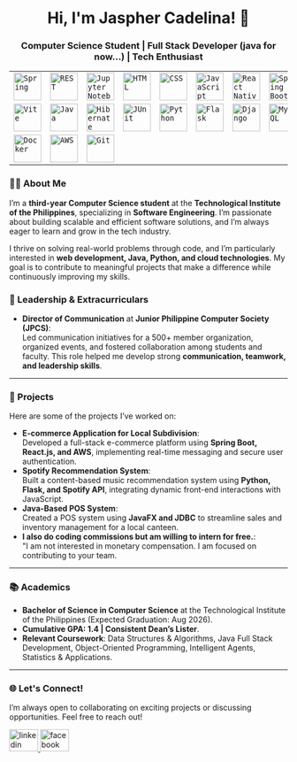 <div align="center">
  <h1>Hi, I'm Jaspher Cadelina! 👋</h1>
  <h3>Computer Science Student | Full Stack Developer (java for now...) | Tech Enthusiast</h3>
</div>


<div align="center">
	<table>
		<tr>
			<td><code><img width="50" src="https://raw.githubusercontent.com/marwin1991/profile-technology-icons/refs/heads/main/icons/spring.png" alt="Spring" title="Spring"/></code></td>
			<td><code><img width="50" src="https://raw.githubusercontent.com/marwin1991/profile-technology-icons/refs/heads/main/icons/rest.png" alt="REST" title="REST"/></code></td>
			<td><code><img width="50" src="https://raw.githubusercontent.com/marwin1991/profile-technology-icons/refs/heads/main/icons/jupyter_notebook.png" alt="Jupyter Notebook" title="Jupyter Notebook"/></code></td>
			<td><code><img width="50" src="https://raw.githubusercontent.com/marwin1991/profile-technology-icons/refs/heads/main/icons/html.png" alt="HTML" title="HTML"/></code></td>
			<td><code><img width="50" src="https://raw.githubusercontent.com/marwin1991/profile-technology-icons/refs/heads/main/icons/css.png" alt="CSS" title="CSS"/></code></td>
			<td><code><img width="50" src="https://raw.githubusercontent.com/marwin1991/profile-technology-icons/refs/heads/main/icons/javascript.png" alt="JavaScript" title="JavaScript"/></code></td>
			<td><code><img width="50" src="https://raw.githubusercontent.com/marwin1991/profile-technology-icons/refs/heads/main/icons/react_native.png" alt="React Native" title="JavaScript"/></code></td>
			<td><code><img width="50" src="https://raw.githubusercontent.com/marwin1991/profile-technology-icons/refs/heads/main/icons/spring_boot.png" alt="Spring Boot" title="Spring Boot"/></code></td>
			<td><code><img width="50" src="https://raw.githubusercontent.com/marwin1991/profile-technology-icons/refs/heads/main/icons/react.png" alt="React" title="React"/></code></td>
		</tr>
		<tr>
			<td><code><img width="50" src="https://raw.githubusercontent.com/marwin1991/profile-technology-icons/refs/heads/main/icons/vite.png" alt="Vite" title="Vite"/></code></td>
			<td><code><img width="50" src="https://raw.githubusercontent.com/marwin1991/profile-technology-icons/refs/heads/main/icons/java.png" alt="Java" title="Java"/></code></td>
			<td><code><img width="50" src="https://raw.githubusercontent.com/marwin1991/profile-technology-icons/refs/heads/main/icons/hibernate.png" alt="Hibernate" title="Hibernate"/></code></td>
			<td><code><img width="50" src="https://raw.githubusercontent.com/marwin1991/profile-technology-icons/refs/heads/main/icons/junit.png" alt="JUnit" title="JUnit"/></code></td>
			<td><code><img width="50" src="https://raw.githubusercontent.com/marwin1991/profile-technology-icons/refs/heads/main/icons/python.png" alt="Python" title="Python"/></code></td>
			<td><code><img width="50" src="https://raw.githubusercontent.com/marwin1991/profile-technology-icons/refs/heads/main/icons/flask.png" alt="Flask" title="Flask"/></code></td>
			<td><code><img width="50" src="https://raw.githubusercontent.com/marwin1991/profile-technology-icons/refs/heads/main/icons/django.png" alt="Django" title="Django"/></code></td>
			<td><code><img width="50" src="https://raw.githubusercontent.com/marwin1991/profile-technology-icons/refs/heads/main/icons/mysql.png" alt="MySQL" title="MySQL"/></code></td>
		</tr>
		<tr>
			<td><code><img width="50" src="https://raw.githubusercontent.com/marwin1991/profile-technology-icons/refs/heads/main/icons/docker.png" alt="Docker" title="Docker"/></code></td>
			<td><code><img width="50" src="https://raw.githubusercontent.com/marwin1991/profile-technology-icons/refs/heads/main/icons/aws.png" alt="AWS" title="AWS"/></code></td>
			<td><code><img width="50" src="https://raw.githubusercontent.com/marwin1991/profile-technology-icons/refs/heads/main/icons/git.png" alt="Git" title="Git"/></code></td>
		</tr>
	</table>
</div>




### 👨‍💻 About Me
I’m a **third-year Computer Science student** at the **Technological Institute of the Philippines**, specializing in **Software Engineering**. I’m passionate about building scalable and efficient software solutions, and I’m always eager to learn and grow in the tech industry.  

I thrive on solving real-world problems through code, and I’m particularly interested in **web development, Java, Python, and cloud technologies**. My goal is to contribute to meaningful projects that make a difference while continuously improving my skills.

### 🌟 Leadership & Extracurriculars
- **Director of Communication** at **Junior Philippine Computer Society (JPCS)**:  
  Led communication initiatives for a 500+ member organization, organized events, and fostered collaboration among students and faculty. This role helped me develop strong **communication, teamwork, and leadership skills**.

---

### 🚀 Projects
Here are some of the projects I’ve worked on:
- **E-commerce Application for Local Subdivision**:  
  Developed a full-stack e-commerce platform using **Spring Boot, React.js, and AWS**, implementing real-time messaging and secure user authentication.
- **Spotify Recommendation System**:  
  Built a content-based music recommendation system using **Python, Flask, and Spotify API**, integrating dynamic front-end interactions with JavaScript.
- **Java-Based POS System**:  
  Created a POS system using **JavaFX and JDBC** to streamline sales and inventory management for a local canteen.
- **I also do coding commissions but am willing to intern for free.**:  
  "I am not interested in monetary compensation. I am focused on contributing to your team.

---

### 📚 Academics
- **Bachelor of Science in Computer Science** at the Technological Institute of the Philippines (Expected Graduation: Aug 2026).  
- **Cumulative GPA: 1.4 | Consistent Dean’s Lister**.  
- **Relevant Coursework**: Data Structures & Algorithms, Java Full Stack Development, Object-Oriented Programming, Intelligent Agents, Statistics & Applications.

---

### 🌐 Let's Connect!
I’m always open to collaborating on exciting projects or discussing opportunities. Feel free to reach out!

<div align="left">
  <a href="https://www.linkedin.com/in/jaspher-cadelina-2151a423b/" target="_blank">
    <img src="https://raw.githubusercontent.com/maurodesouza/profile-readme-generator/master/src/assets/icons/social/linkedin/default.svg" width="52" height="40" alt="linkedin logo" />
  </a>
  
  <a href="https://www.facebook.com/jaspher.cadelina.3" target="_blank">
    <img src="https://raw.githubusercontent.com/maurodesouza/profile-readme-generator/master/src/assets/icons/social/facebook/default.svg" width="52" height="40" alt="facebook logo" />
  </a>
</div>
